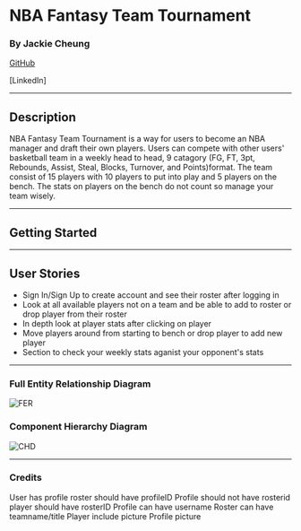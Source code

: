 # NBA Fantasy Team Tournament
### By Jackie Cheung
[GitHub](https://github.com/jackcheung56)

[LinkedIn]

---

## Description

NBA Fantasy Team Tournament is a way for users to become an NBA manager and draft their own players. Users can compete with other users' basketball team in a weekly head to head, 9 catagory (FG, FT, 3pt, Rebounds, Assist, Steal, Blocks, Turnover, and Points)format. The team consist of 15 players with 10 players to put into play and 5 players on the bench. The stats on players on the bench do not count so manage your team wisely. 

---

## Getting Started

---

## User Stories

* Sign In/Sign Up to create account and see their roster after logging in
* Look at all available players not on a team and be able to add to roster or drop player from their roster
* In depth look at player stats after clicking on player
* Move players around from starting to bench or drop player to add new player
* Section to check your weekly stats aganist your opponent's stats 

---

### Full Entity Relationship Diagram

![FER](https://i.imgur.com/JNjgVHi.png)

### Component Hierarchy Diagram

![CHD](https://i.imgur.com/89OYOnx.png)

---

### Credits

User has profile
roster should have profileID
Profile should not have rosterid
player should have rosterID
Profile can have username
Roster can have teamname/title
Player include picture
Profile picture